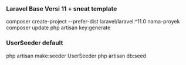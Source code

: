 ### Laravel Base Versi 11 + sneat template

composer create-project --prefer-dist laravel/laravel:^11.0 nama-proyek
composer update
php artisan key:generate

### UserSeeder default

php artisan make:seeder UserSeeder
php artisan db:seed
